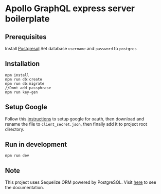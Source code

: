 # Apollo GraphQL express server boilerplate 

## Prerequisites
Install [Postgresql](https://docs.boundlessgeo.com/suite/1.1.1/index.html)
Set database `username` and `password` to `postgres`

## Installation

```
npm install
npm run db:create
npm run db:migrate
//Dont add passphrase
npm run key-gen
```

## Setup Google
Follow this [instructions](https://www.npmjs.com/package/googleapis#oauth2-client) to setup google for oauth,
then download and rename the file to `client_secret.json`, then finally add it to project root directory.

## Run in development
```
npm run dev
```

## Note
This project uses Sequelize ORM powered by PostgreSQL. 
Visit [here](https://sequelize.org/master) to see the documentation.